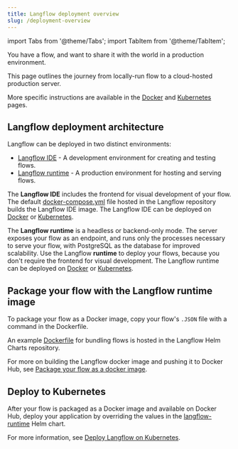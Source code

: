 ```yaml
---
title: Langflow deployment overview
slug: /deployment-overview
---
```


import Tabs from '@theme/Tabs';
import TabItem from '@theme/TabItem';

You have a flow, and want to share it with the world in a production environment.

This page outlines the journey from locally-run flow to a cloud-hosted production server.

More specific instructions are available in the [Docker](/deployment-docker) and [Kubernetes](/deployment-kubernetes) pages.

## Langflow deployment architecture

Langflow can be deployed in two distinct environments:

* [Langflow IDE](/deployment-kubernetes-dev) - A development environment for creating and testing flows.
* [Langflow runtime](/deployment-kubernetes-prod) - A production environment for hosting and serving flows.

The **Langflow IDE** includes the frontend for visual development of your flow. The default [docker-compose.yml](https://github.com/langflow-ai/langflow/blob/main/docker_example/docker-compose.yml) file hosted in the Langflow repository builds the Langflow IDE image. The Langflow IDE can be deployed on [Docker](/deployment-docker) or [Kubernetes](/deployment-kubernetes-dev).

The **Langflow runtime** is a headless or backend-only mode. The server exposes your flow as an endpoint, and runs only the processes necessary to serve your flow, with PostgreSQL as the database for improved scalability. Use the Langflow **runtime** to deploy your flows, because you don't require the frontend for visual development. The Langflow runtime can be deployed on [Docker](/deployment-docker) or [Kubernetes](/deployment-kubernetes-prod).

## Package your flow with the Langflow runtime image

To package your flow as a Docker image, copy your flow's `.JSON` file with a command in the Dockerfile.

An example [Dockerfile](https://github.com/langflow-ai/langflow-helm-charts/blob/main/examples/langflow-runtime/docker/Dockerfile) for bundling flows is hosted in the Langflow Helm Charts repository.

For more on building the Langflow docker image and pushing it to Docker Hub, see [Package your flow as a docker image](/deployment-docker#package-your-flow-as-a-docker-image).

## Deploy to Kubernetes

After your flow is packaged as a Docker image and available on Docker Hub, deploy your application by overriding the values in the [langflow-runtime](https://github.com/langflow-ai/langflow-helm-charts/blob/main/charts/langflow-runtime/Chart.yaml) Helm chart.

For more information, see [Deploy Langflow on Kubernetes](/deployment-kubernetes).





